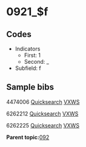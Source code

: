 # 0921\_$f

## Codes

-   Indicators
    -   First: 1
    -   Second: \_
-   Subfield: f

## Sample bibs

4474006 [Quicksearch](https://search.library.yale.edu/catalog/4474006) [VXWS](http://prodorbis.library.yale.edu:7014/vxws/GetHoldingsService?bibId=4474006)

6262212 [Quicksearch](https://search.library.yale.edu/catalog/6262212) [VXWS](http://prodorbis.library.yale.edu:7014/vxws/GetHoldingsService?bibId=6262212)

6262225 [Quicksearch](https://search.library.yale.edu/catalog/6262225) [VXWS](http://prodorbis.library.yale.edu:7014/vxws/GetHoldingsService?bibId=6262225)

**Parent topic:**[092](../../tags/092/092.md)

